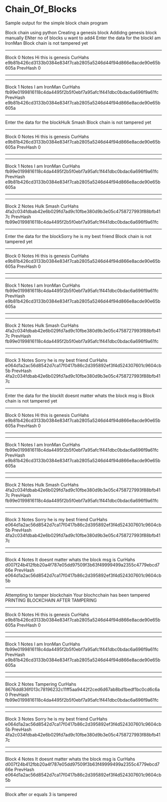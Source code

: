 # Chain_Of_Blocks
Sample output for the simple block chain program

Block chain using python
Creating a genesis block
Addidng genesis block manually
ENter no of blocks u want to add4
Enter the data for the blockI am IronMan
Block chain is not tampered yet
*********************
Block  0
Notes  Hi this is genesis
CurHahs  e9b81b426cd3133b0384e834f7cab2805a5246d44f94d866e8acde90e65b605a
PrevHash  0
*********************
*********************
Block  1
Notes  I am IronMan
CurHahs  fb99e0199816118c4da4495f2b5f0ebf7a95afc1f441dbc0bdac6a696f9a61fc
PrevHash  e9b81b426cd3133b0384e834f7cab2805a5246d44f94d866e8acde90e65b605a
*********************
Enter the data for the blockHulk Smash
Block chain is not tampered yet
*********************
Block  0
Notes  Hi this is genesis
CurHahs  e9b81b426cd3133b0384e834f7cab2805a5246d44f94d866e8acde90e65b605a
PrevHash  0
*********************
*********************
Block  1
Notes  I am IronMan
CurHahs  fb99e0199816118c4da4495f2b5f0ebf7a95afc1f441dbc0bdac6a696f9a61fc
PrevHash  e9b81b426cd3133b0384e834f7cab2805a5246d44f94d866e8acde90e65b605a
*********************
*********************
Block  2
Notes  Hulk Smash
CurHahs  4fa2c034fdbab42e6b029fd7ad9c10fbe380d9b3e05c4758727993f88bfb417c
PrevHash  fb99e0199816118c4da4495f2b5f0ebf7a95afc1f441dbc0bdac6a696f9a61fc
*********************
Enter the data for the blockSorry he is my best friend
Block chain is not tampered yet
*********************
Block  0
Notes  Hi this is genesis
CurHahs  e9b81b426cd3133b0384e834f7cab2805a5246d44f94d866e8acde90e65b605a
PrevHash  0
*********************
*********************
Block  1
Notes  I am IronMan
CurHahs  fb99e0199816118c4da4495f2b5f0ebf7a95afc1f441dbc0bdac6a696f9a61fc
PrevHash  e9b81b426cd3133b0384e834f7cab2805a5246d44f94d866e8acde90e65b605a
*********************
*********************
Block  2
Notes  Hulk Smash
CurHahs  4fa2c034fdbab42e6b029fd7ad9c10fbe380d9b3e05c4758727993f88bfb417c
PrevHash  fb99e0199816118c4da4495f2b5f0ebf7a95afc1f441dbc0bdac6a696f9a61fc
*********************
*********************
Block  3
Notes  Sorry he is my best friend
CurHahs  e064d1a2ac56d8542d7ca17f0417b86c2d395892ef3f4d524307601c9604cb5b
PrevHash  4fa2c034fdbab42e6b029fd7ad9c10fbe380d9b3e05c4758727993f88bfb417c
*********************
Enter the data for the blockIt doesnt matter whats the block msg is
Block chain is not tampered yet
*********************
Block  0
Notes  Hi this is genesis
CurHahs  e9b81b426cd3133b0384e834f7cab2805a5246d44f94d866e8acde90e65b605a
PrevHash  0
*********************
*********************
Block  1
Notes  I am IronMan
CurHahs  fb99e0199816118c4da4495f2b5f0ebf7a95afc1f441dbc0bdac6a696f9a61fc
PrevHash  e9b81b426cd3133b0384e834f7cab2805a5246d44f94d866e8acde90e65b605a
*********************
*********************
Block  2
Notes  Hulk Smash
CurHahs  4fa2c034fdbab42e6b029fd7ad9c10fbe380d9b3e05c4758727993f88bfb417c
PrevHash  fb99e0199816118c4da4495f2b5f0ebf7a95afc1f441dbc0bdac6a696f9a61fc
*********************
*********************
Block  3
Notes  Sorry he is my best friend
CurHahs  e064d1a2ac56d8542d7ca17f0417b86c2d395892ef3f4d524307601c9604cb5b
PrevHash  4fa2c034fdbab42e6b029fd7ad9c10fbe380d9b3e05c4758727993f88bfb417c
*********************
*********************
Block  4
Notes  It doesnt matter whats the block msg is
CurHahs  d007f24b412fbb20a4f787e05dd97509f3b63f49999499a2355c4779ebcd766e
PrevHash  e064d1a2ac56d8542d7ca17f0417b86c2d395892ef3f4d524307601c9604cb5b
*********************
Attempting to tamper blockchain
Your blochcchain has been tampered
PRINTING BLOCKCHAIN AFTER TAMPERING
*********************
Block  0
Notes  Hi this is genesis
CurHahs  e9b81b426cd3133b0384e834f7cab2805a5246d44f94d866e8acde90e65b605a
PrevHash  0
*********************
*********************
Block  1
Notes  I am IronMan
CurHahs  fb99e0199816118c4da4495f2b5f0ebf7a95afc1f441dbc0bdac6a696f9a61fc
PrevHash  e9b81b426cd3133b0384e834f7cab2805a5246d44f94d866e8acde90e65b605a
*********************
*********************
Block  2
Notes  Tampering
CurHahs  8676dd836f013c78196232c11ff5aa9442f2ced6d67ab8bd1bedf1bc0cd6c6a0
PrevHash  fb99e0199816118c4da4495f2b5f0ebf7a95afc1f441dbc0bdac6a696f9a61fc
*********************
*********************
Block  3
Notes  Sorry he is my best friend
CurHahs  e064d1a2ac56d8542d7ca17f0417b86c2d395892ef3f4d524307601c9604cb5b
PrevHash  4fa2c034fdbab42e6b029fd7ad9c10fbe380d9b3e05c4758727993f88bfb417c
*********************
*********************
Block  4
Notes  It doesnt matter whats the block msg is
CurHahs  d007f24b412fbb20a4f787e05dd97509f3b63f49999499a2355c4779ebcd766e
PrevHash  e064d1a2ac56d8542d7ca17f0417b86c2d395892ef3f4d524307601c9604cb5b
*********************
Block after or equals  3 is tampered
